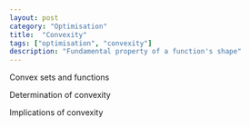 ```yaml
---
layout: post
category: "Optimisation"
title:  "Convexity"
tags: ["optimisation", "convexity"]
description: "Fundamental property of a function's shape"
---
```


Convex sets and functions

Determination of convexity

Implications of convexity
